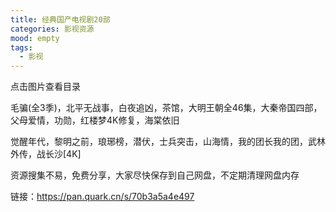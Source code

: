 ```yaml
---
title: 经典国产电视剧20部
categories: 影视资源
mood: empty
tags:
  - 影视
---
```


点击图片查看目录

毛骗(全3季)，北平无战事，白夜追凶，茶馆，大明王朝全46集，大秦帝国四部，父母爱情，功勋，红楼梦4K修复，海棠依旧

觉醒年代，黎明之前，琅琊榜，潜伏，士兵突击，山海情，我的团长我的团，武林外传，战长沙[4K]




资源搜集不易，免费分享，大家尽快保存到自己网盘，不定期清理网盘内存





链接：https://pan.quark.cn/s/70b3a5a4e497





